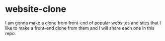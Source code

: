 # website-clone
I am gonna make a clone from front-end of popular websites and sites that I like to make a front-end clone from them and I will share each one in this repo.
